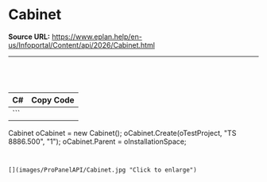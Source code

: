 # Cabinet

**Source URL:** https://www.eplan.help/en-us/Infoportal/Content/api/2026/Cabinet.html

---

```


 

```

| C# | Copy Code |
| --- | --- |
| ``` 
 Cabinet oCabinet = new Cabinet();
 oCabinet.Create(oTestProject, "TS 8886.500", "1");
 oCabinet.Parent = oInstallationSpace;
 ``` | |

```




```

[](images/ProPanelAPI/Cabinet.jpg "Click to enlarge")